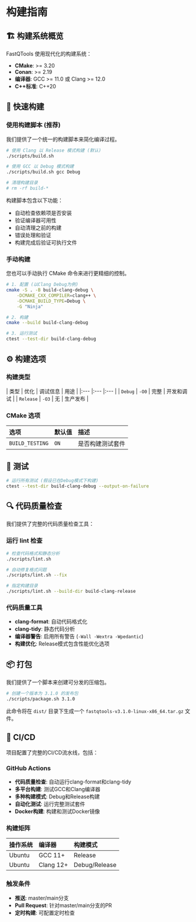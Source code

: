 # 构建指南

## 🏗️ 构建系统概览

FastQTools 使用现代化的构建系统：

- **CMake**: >= 3.20
- **Conan**: >= 2.19
- **编译器**: GCC >= 11.0 或 Clang >= 12.0
- **C++标准**: C++20

## 🚀 快速构建

### 使用构建脚本 (推荐)

我们提供了一个统一的构建脚本来简化编译过程。

```bash
# 使用 Clang 以 Release 模式构建 (默认)
./scripts/build.sh

# 使用 GCC 以 Debug 模式构建
./scripts/build.sh gcc Debug

# 清理构建目录
# rm -rf build-*
```

构建脚本包含以下功能：
- 自动检查依赖项是否安装
- 验证编译器可用性
- 自动清理之前的构建
- 错误处理和验证
- 构建完成后验证可执行文件

### 手动构建

您也可以手动执行 CMake 命令来进行更精细的控制。

```bash
# 1. 配置 (以Clang Debug为例)
cmake -S . -B build-clang-debug \
    -DCMAKE_CXX_COMPILER=clang++ \
    -DCMAKE_BUILD_TYPE=Debug \
    -G "Ninja"

# 2. 构建
cmake --build build-clang-debug

# 3. 运行测试
ctest --test-dir build-clang-debug
```

## ⚙️ 构建选项

### 构建类型

| 类型 | 优化 | 调试信息 | 用途 |
|:--- |:--- |:--- |
| `Debug` | `-O0` | 完整 | 开发和调试 |
| `Release` | `-O3` | 无 | 生产发布 |

### CMake 选项

| 选项 | 默认值 | 描述 |
|:--- |:--- |:--- |
| `BUILD_TESTING` | `ON` | 是否构建测试套件 |

## 🧪 测试

```bash
# 运行所有测试 (假设已在Debug模式下构建)
ctest --test-dir build-clang-debug --output-on-failure
```

## 🔍 代码质量检查

我们提供了完整的代码质量检查工具：

### 运行 lint 检查

```bash
# 检查代码格式和静态分析
./scripts/lint.sh

# 自动修复格式问题
./scripts/lint.sh --fix

# 指定构建目录
./scripts/lint.sh --build-dir build-clang-release
```

### 代码质量工具

- **clang-format**: 自动代码格式化
- **clang-tidy**: 静态代码分析
- **编译器警告**: 启用所有警告 (`-Wall -Wextra -Wpedantic`)
- **构建优化**: Release模式包含性能优化选项

## 📦 打包

我们提供了一个脚本来创建可分发的压缩包。

```bash
# 创建一个版本为 3.1.0 的发布包
./scripts/package.sh 3.1.0
```

此命令将在 `dist/` 目录下生成一个 `fastqtools-v3.1.0-linux-x86_64.tar.gz` 文件。

## 🔄 CI/CD

项目配置了完整的CI/CD流水线，包括：

### GitHub Actions

- **代码质量检查**: 自动运行clang-format和clang-tidy
- **多平台构建**: 测试GCC和Clang编译器
- **多种构建模式**: Debug和Release构建
- **自动化测试**: 运行完整测试套件
- **Docker构建**: 构建和测试Docker镜像

### 构建矩阵

| 操作系统 | 编译器 | 构建模式 |
|:---|:---|:---|
| Ubuntu | GCC 11+ | Release |
| Ubuntu | Clang 12+ | Debug/Release |

### 触发条件

- **推送**: master/main分支
- **Pull Request**: 针对master/main分支的PR
- **定时构建**: 可配置定时检查